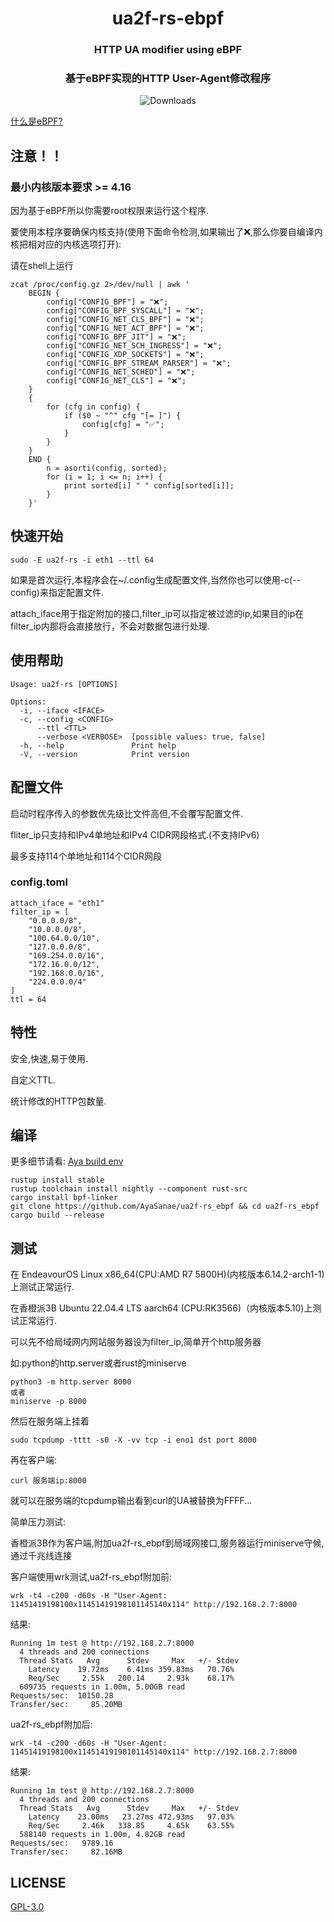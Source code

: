 <div align="center">
  
# **ua2f-rs-ebpf**

### HTTP UA modifier using eBPF
### 基于eBPF实现的HTTP User-Agent修改程序

![Downloads](https://img.shields.io/github/downloads/AyaSanae/ua2f-rs_ebpf/total?style=for-the-badge&logo=Rust)

</div>

[什么是eBPF?](https://ebpf.io/what-is-ebpf/#what-is-ebpf)

## 注意！！
### 最小内核版本要求 >= 4.16

因为基于eBPF所以你需要root权限来运行这个程序.

要使用本程序要确保内核支持(使用下面命令检测,如果输出了❌,那么你要自编译内核把相对应的内核选项打开):

请在shell上运行
```
zcat /proc/config.gz 2>/dev/null | awk '
    BEGIN {
        config["CONFIG_BPF"] = "❌";
        config["CONFIG_BPF_SYSCALL"] = "❌";
        config["CONFIG_NET_CLS_BPF"] = "❌";
        config["CONFIG_NET_ACT_BPF"] = "❌";
        config["CONFIG_BPF_JIT"] = "❌";
        config["CONFIG_NET_SCH_INGRESS"] = "❌";
        config["CONFIG_XDP_SOCKETS"] = "❌";
        config["CONFIG_BPF_STREAM_PARSER"] = "❌";
        config["CONFIG_NET_SCHED"] = "❌";
        config["CONFIG_NET_CLS"] = "❌";
    }
    {
        for (cfg in config) {
            if ($0 ~ "^" cfg "[= ]") {
                config[cfg] = "✅";
            }
        }
    }
    END {
        n = asorti(config, sorted);
        for (i = 1; i <= n; i++) {
            print sorted[i] " " config[sorted[i]];
        }
    }'
```

## 快速开始

```
sudo -E ua2f-rs -i eth1 --ttl 64
```

如果是首次运行,本程序会在~/.config生成配置文件,当然你也可以使用-c(--config)来指定配置文件.

attach_iface用于指定附加的接口,filter_ip可以指定被过滤的ip,如果目的ip在filter_ip内那将会直接放行，不会对数据包进行处理.

## 使用帮助

```
Usage: ua2f-rs [OPTIONS]

Options:
  -i, --iface <IFACE>      
  -c, --config <CONFIG>    
      --ttl <TTL>          
      --verbose <VERBOSE>  [possible values: true, false]
  -h, --help               Print help
  -V, --version            Print version
```

## 配置文件

启动时程序传入的参数优先级比文件高但,不会覆写配置文件.

fliter_ip只支持和IPv4单地址和IPv4 CIDR网段格式.(不支持IPv6)

最多支持114个单地址和114个CIDR网段

### config.toml
```
attach_iface = "eth1"
filter_ip = [
    "0.0.0.0/8",        
    "10.0.0.0/8",       
    "100.64.0.0/10",    
    "127.0.0.0/8",      
    "169.254.0.0/16",   
    "172.16.0.0/12",    
    "192.168.0.0/16",   
    "224.0.0.0/4"       
]
ttl = 64
```

## 特性
安全,快速,易于使用.

自定义TTL.

统计修改的HTTP包数量.

## 编译

更多细节请看: [Aya build env](https://aya-rs.dev/book/start/development/#prerequisites)

```
rustup install stable
rustup toolchain install nightly --component rust-src
cargo install bpf-linker
git clone https://github.com/AyaSanae/ua2f-rs_ebpf && cd ua2f-rs_ebpf
cargo build --release
```

## 测试

在 EndeavourOS Linux x86_64(CPU:AMD R7 5800H)(内核版本6.14.2-arch1-1) 上测试正常运行.

在香橙派3B Ubuntu 22.04.4 LTS aarch64 (CPU:RK3566)（内核版本5.10)上测试正常运行.

可以先不给局域网内网站服务器设为filter_ip,简单开个http服务器

如:python的http.server或者rust的miniserve

```
python3 -m http.server 8000
或者
miniserve -p 8000
```

然后在服务端上挂着

```
sudo tcpdump -tttt -s0 -X -vv tcp -i eno1 dst port 8000
```

再在客户端:

```
curl 服务端ip:8000

```
就可以在服务端的tcpdump输出看到curl的UA被替换为FFFF...

简单压力测试:

香橙派3B作为客户端,附加ua2f-rs_ebpf到局域网接口,服务器运行miniserve守候,通过千兆线连接

客户端使用wrk测试,ua2f-rs_ebpf附加前:

```
wrk -t4 -c200 -d60s -H "User-Agent: 11451419198100x11451419198101145140x114" http://192.168.2.7:8000
```

结果:

```
Running 1m test @ http://192.168.2.7:8000
  4 threads and 200 connections
  Thread Stats   Avg      Stdev     Max   +/- Stdev
    Latency    19.72ms    6.41ms 359.83ms   70.76%
    Req/Sec     2.55k   200.14     2.93k    68.17%
  609735 requests in 1.00m, 5.00GB read
Requests/sec:  10150.28
Transfer/sec:     85.20MB
```

ua2f-rs_ebpf附加后:

```
wrk -t4 -c200 -d60s -H "User-Agent: 11451419198100x11451419198101145140x114" http://192.168.2.7:8000
```

结果:

```
Running 1m test @ http://192.168.2.7:8000
  4 threads and 200 connections
  Thread Stats   Avg      Stdev     Max   +/- Stdev
    Latency    23.00ms   23.27ms 472.93ms   97.03%
    Req/Sec     2.46k   338.85     4.65k    63.55%
  588140 requests in 1.00m, 4.82GB read
Requests/sec:   9789.16
Transfer/sec:     82.16MB
```

## LICENSE
[GPL-3.0](https://www.gnu.org/licenses/gpl-3.0.txt)
